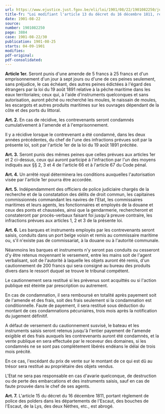 ```yaml
---
url: https://www.ejustice.just.fgov.be/eli/loi/1901/08/22/1901082250/justel
title-fr: "Loi modifiant l'article 13 du décret du 16 décembre 1811, relatif à la pêche des moules."
date: 1901-08-22
source:
number: 1901082250
page: 3884
case: 1901-08-22/30
publication: 1901-08-25
starts: 04-09-1901
modifies:
pdf-original:
pdf-consolidated:
---
```


**Article 1er.** Seront punis d'une amende de 5 francs à 25 francs et d'un emprisonnement d'un jour à sept jours ou d'une de ces peines seulement, sans préjudice, le cas échéant, des autres peines édictées à l'égard des étrangers par la loi du 19 août 1891 relative à la pêche maritime dans les eaux territoriales; ceux qui, à l'aide d'instruments quelconques et sans autorisation, auront pêché ou recherché les moules, le naissain de moules, les escargots et autres produits maritimes sur les ouvrages dépendant de la côte et des ports du littoral.

**Art. 2.** En cas de récidive, les contrevenants seront condamnés cumulativement à l'amende et à l'emprisonnement.

Il y a récidive lorsque le contrevenant a été condamné, dans les deux années précédentes, du chef de l'une des infractions prévues soit par la présente loi, soit par l'article 1er de la loi du 19 août 1891 précitée.

**Art. 3.** Seront punis des mêmes peines que celles prévues aux articles 1er et 2 ci-dessus, ceux qui auront participé à l'infraction par l'un des moyens indiqués aux §§ 2, 3 et 4 de l'article 66 et à l'article 67 du Code pénal.

**Art. 4.** Un arrêté royal déterminera les conditions auxquelles l'autorisation visée par l'article 1er pourra être accordée.

**Art. 5.** Indépendamment des officiers de police judiciaire chargés de la recherche et de la constatation des délits de droit commun, les capitaines commissionnés commandant les navires de l'Etat, les commissaires maritimes et leurs agents, les fonctionnaires et employés de la douane et ceux des ponts et chaussées, ainsi que la gendarmerie, rechercheront et constateront par procès-verbaux faisant foi jusqu'à preuve contraire, les infractions prévues aux articles 1, 2 et 3 de la présente loi.

**Art. 6.** Les barques et instruments employés par les contrevenants seront saisis, conduits dans un port belge voisin et remis au commissaire maritime ou, s'il n'existe pas de commissariat, à la douane ou à l'autorité communale.

Néanmoins les barques et instruments n'y seront pas conduits ou cesseront d'y être retenus moyennant le versement, entre les mains soit de l'agent verbalisant, soit de l'autorité à laquelle les objets auront été remis, d'un cautionnement de 200 francs qui sera consigné au bureau des produits divers dans le ressort duquel se trouve le tribunal compétent.

Le cautionnement sera restitué si les prévenus sont acquittés ou si l'action publique est éteinte par prescription ou autrement.

En cas de condamnation, il sera remboursé en totalité après payement soit de l'amende et des frais, soit des frais seulement si la condamnation est conditionnelle. Faute de payement, il sera restitué sous déduction du montant de ces condamnations pécuniaires, trois mois après la notification du jugement définitif.

A défaut de versement du cautionnement susvisé, le bateau et les instruments saisis seront retenus jusqu'à l'entier payement de l'amende exigible et des frais auxquels les contrevenants auront été condamnés, et la vente publique en sera effectuée par le receveur des domaines, si les condamnés ne se sont pas complètement libérés endéans le délai de trois mois précité.

En ce cas, l'excédant du prix de vente sur le montant de ce qui est dû au trésor sera restitué au propriétaire des objets vendus.

L'Etat ne sera pas responsable en cas d'avarie quelconque, de destruction ou de perte des embarcations et des instruments saisis, sauf en cas de faute prouvée dans le chef de ses agents.

**Art. 7.** L'article 15 du décret du 16 décembre 1811, portant règlement de police des polders dans les départements de l'Escaut, des bouches de l'Escaut, de la Lys, des deux Nèthes, etc., est abrogé.
